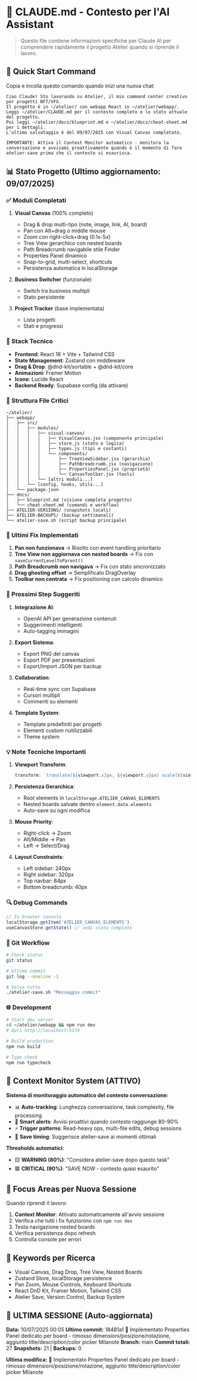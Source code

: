 # 🤖 CLAUDE.md - Contesto per l'AI Assistant

> Questo file contiene informazioni specifiche per Claude AI per comprendere rapidamente il progetto Atelier quando si riprende il lavoro.

## 🎯 Quick Start Command

Copia e incolla questo comando quando inizi una nuova chat:

```
Ciao Claude! Sto lavorando su Atelier, il mio command center creativo per progetti NFT/VFX.
Il progetto è in ~/atelier/ con webapp React in ~/atelier/webapp/.
Leggi ~/atelier/CLAUDE.md per il contesto completo e lo stato attuale del progetto.
Poi leggi ~/atelier/docs/blueprint.md e ~/atelier/docs/cheat-sheet.md per i dettagli.
L'ultimo salvataggio è del 09/07/2025 con Visual Canvas completato.

IMPORTANTE: Attiva il Context Monitor automatico - monitora la conversazione e avvisami proattivamente quando è il momento di fare atelier-save prima che il contesto si esaurisca.
```

## 📊 Stato Progetto (Ultimo aggiornamento: 09/07/2025)

### ✅ Moduli Completati

1. **Visual Canvas** (100% completo)
   - Drag & drop multi-tipo (note, image, link, AI, board)
   - Pan con Alt+drag o middle mouse
   - Zoom con right-click+drag (0.1x-5x)
   - Tree View gerarchico con nested boards
   - Path Breadcrumb navigabile stile Finder
   - Properties Panel dinamico
   - Snap-to-grid, multi-select, shortcuts
   - Persistenza automatica in localStorage

2. **Business Switcher** (funzionale)
   - Switch tra business multipli
   - Stato persistente

3. **Project Tracker** (base implementata)
   - Lista progetti
   - Stati e progressi

### 🔧 Stack Tecnico

- **Frontend**: React 18 + Vite + Tailwind CSS
- **State Management**: Zustand con middleware
- **Drag & Drop**: @dnd-kit/sortable + @dnd-kit/core
- **Animazioni**: Framer Motion
- **Icone**: Lucide React
- **Backend Ready**: Supabase config (da attivare)

### 📁 Struttura File Critici

```
~/atelier/
├── webapp/
│   ├── src/
│   │   ├── modules/
│   │   │   ├── visual-canvas/
│   │   │   │   ├── VisualCanvas.jsx (componente principale)
│   │   │   │   ├── store.js (stato e logica)
│   │   │   │   ├── types.js (tipi e costanti)
│   │   │   │   └── components/
│   │   │   │       ├── TreeViewSidebar.jsx (gerarchia)
│   │   │   │       ├── PathBreadcrumb.jsx (navigazione)
│   │   │   │       ├── PropertiesPanel.jsx (proprietà)
│   │   │   │       └── CanvasToolbar.jsx (tools)
│   │   │   └── [altri moduli...]
│   │   └── [config, hooks, utils...]
│   └── package.json
├── docs/
│   ├── blueprint.md (visione completa progetto)
│   └── cheat-sheet.md (comandi e workflow)
├── ATELIER-VERSIONS/ (snapshots locali)
├── ATELIER-BACKUPS/ (backup settimanali)
└── atelier-save.sh (script backup principale)
```

### 🐛 Ultimi Fix Implementati

1. **Pan non funzionava** → Risolto con event handling prioritario
2. **Tree View non aggiornava con nested boards** → Fix con `saveCurrentLevelToParent()`
3. **Path Breadcrumb non navigava** → Fix con stato sincronizzato
4. **Drag ghosting offset** → Semplificato DragOverlay
5. **Toolbar non centrata** → Fix positioning con calcolo dinamico

### 🚀 Prossimi Step Suggeriti

1. **Integrazione AI**:
   - OpenAI API per generazione contenuti
   - Suggerimenti intelligenti
   - Auto-tagging immagini

2. **Export Sistema**:
   - Export PNG del canvas
   - Export PDF per presentazioni
   - Export/Import JSON per backup

3. **Collaboration**:
   - Real-time sync con Supabase
   - Cursori multipli
   - Commenti su elementi

4. **Template System**:
   - Template predefiniti per progetti
   - Elementi custom riutilizzabili
   - Theme system

### 💡 Note Tecniche Importanti

1. **Viewport Transform**:
   ```javascript
   transform: `translate(${viewport.x}px, ${viewport.y}px) scale(${viewport.zoom})`
   ```

2. **Persistenza Gerarchica**:
   - Root elements in `localStorage.ATELIER_CANVAS_ELEMENTS`
   - Nested boards salvate dentro `element.data.elements`
   - Auto-save su ogni modifica

3. **Mouse Priority**:
   - Right-click → Zoom
   - Alt/Middle → Pan
   - Left → Select/Drag

4. **Layout Constraints**:
   - Left sidebar: 240px
   - Right sidebar: 320px
   - Top navbar: 64px
   - Bottom breadcrumb: 40px

### 🔍 Debug Commands

```javascript
// In browser console
localStorage.getItem('ATELIER_CANVAS_ELEMENTS')
useCanvasStore.getState() // vedi stato completo
```

### 📝 Git Workflow

```bash
# Check status
git status

# Ultimo commit
git log --oneline -1

# Salva tutto
./atelier-save.sh "Messaggio commit"
```

### 🌐 Development

```bash
# Start dev server
cd ~/atelier/webapp && npm run dev
# Apri http://localhost:5174

# Build production
npm run build

# Type check
npm run typecheck
```

## 🧠 Context Monitor System (ATTIVO)

**Sistema di monitoraggio automatico del contesto conversazione:**
- 📊 **Auto-tracking**: Lunghezza conversazione, task complexity, file processing
- 🚨 **Smart alerts**: Avvisi proattivi quando contesto raggiunge 80-90%
- ⚡ **Trigger patterns**: Read-heavy ops, multi-file edits, debug sessions
- 🎯 **Save timing**: Suggerisce atelier-save ai momenti ottimali

**Thresholds automatici:**
- 🟨 **WARNING (80%)**: "Considera atelier-save dopo questo task"
- 🟥 **CRITICAL (90%)**: "SAVE NOW - contesto quasi esaurito"

## 🎯 Focus Areas per Nuova Sessione

Quando riprendi il lavoro:
1. **Context Monitor**: Attivato automaticamente all'avvio sessione
2. Verifica che tutti i fix funzionino con `npm run dev`
3. Testa navigazione nested boards
4. Verifica persistenza dopo refresh
5. Controlla console per errori

## 📌 Keywords per Ricerca

- Visual Canvas, Drag Drop, Tree View, Nested Boards
- Zustand Store, localStorage persistence
- Pan Zoom, Mouse Controls, Keyboard Shortcuts
- React DnD Kit, Framer Motion, Tailwind CSS
- Atelier Save, Version Control, Backup System

## 🔄 ULTIMA SESSIONE (Auto-aggiornata)

**Data:** 10/07/2025 00:05
**Ultimo commit:** 18481a1 🎨 Implementato Properties Panel dedicato per board - rimosso dimensioni/posizione/rotazione, aggiunto title/description/color picker Milanote
**Branch:** main
**Commit totali:** 27
**Snapshots:** 21 | **Backups:** 0

**Ultima modifica:** 🎨 Implementato Properties Panel dedicato per board - rimosso dimensioni/posizione/rotazione, aggiunto title/description/color picker Milanote

